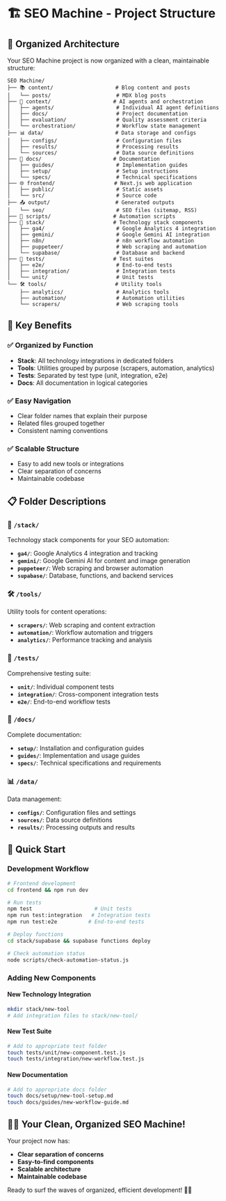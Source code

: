 # 🏗️ SEO Machine - Project Structure

## 📁 Organized Architecture

Your SEO Machine project is now organized with a clean, maintainable structure:

```
SEO Machine/
├── 📚 content/                    # Blog content and posts
│   └── posts/                     # MDX blog posts
├── 🎯 context/                    # AI agents and orchestration
│   ├── agents/                    # Individual AI agent definitions
│   ├── docs/                      # Project documentation
│   ├── evaluation/                # Quality assessment criteria
│   └── orchestration/             # Workflow state management
├── 📊 data/                       # Data storage and configs
│   ├── configs/                   # Configuration files
│   ├── results/                   # Processing results
│   └── sources/                   # Data source definitions
├── 📖 docs/                       # Documentation
│   ├── guides/                    # Implementation guides
│   ├── setup/                     # Setup instructions
│   └── specs/                     # Technical specifications
├── 🌐 frontend/                   # Next.js web application
│   ├── public/                    # Static assets
│   └── src/                       # Source code
├── 📤 output/                     # Generated outputs
│   └── seo/                       # SEO files (sitemap, RSS)
├── 📜 scripts/                    # Automation scripts
├── 🔧 stack/                      # Technology stack components
│   ├── ga4/                       # Google Analytics 4 integration
│   ├── gemini/                    # Google Gemini AI integration
│   ├── n8n/                       # n8n workflow automation
│   ├── puppeteer/                 # Web scraping and automation
│   └── supabase/                  # Database and backend
├── 🧪 tests/                      # Test suites
│   ├── e2e/                       # End-to-end tests
│   ├── integration/               # Integration tests
│   └── unit/                      # Unit tests
└── 🛠️ tools/                      # Utility tools
    ├── analytics/                 # Analytics tools
    ├── automation/                # Automation utilities
    └── scrapers/                  # Web scraping tools
```

## 🎯 Key Benefits

### ✅ **Organized by Function**
- **Stack**: All technology integrations in dedicated folders
- **Tools**: Utilities grouped by purpose (scrapers, automation, analytics)
- **Tests**: Separated by test type (unit, integration, e2e)
- **Docs**: All documentation in logical categories

### ✅ **Easy Navigation**
- Clear folder names that explain their purpose
- Related files grouped together
- Consistent naming conventions

### ✅ **Scalable Structure**
- Easy to add new tools or integrations
- Clear separation of concerns
- Maintainable codebase

## 📋 Folder Descriptions

### 🔧 `/stack/`
Technology stack components for your SEO automation:
- **`ga4/`**: Google Analytics 4 integration and tracking
- **`gemini/`**: Google Gemini AI for content and image generation
- **`puppeteer/`**: Web scraping and browser automation
- **`supabase/`**: Database, functions, and backend services

### 🛠️ `/tools/`
Utility tools for content operations:
- **`scrapers/`**: Web scraping and content extraction
- **`automation/`**: Workflow automation and triggers
- **`analytics/`**: Performance tracking and analysis

### 🧪 `/tests/`
Comprehensive testing suite:
- **`unit/`**: Individual component tests
- **`integration/`**: Cross-component integration tests
- **`e2e/`**: End-to-end workflow tests

### 📖 `/docs/`
Complete documentation:
- **`setup/`**: Installation and configuration guides
- **`guides/`**: Implementation and usage guides
- **`specs/`**: Technical specifications and requirements

### 📊 `/data/`
Data management:
- **`configs/`**: Configuration files and settings
- **`sources/`**: Data source definitions
- **`results/`**: Processing outputs and results

## 🚀 Quick Start

### Development Workflow
```bash
# Frontend development
cd frontend && npm run dev

# Run tests
npm test                    # Unit tests
npm run test:integration   # Integration tests
npm run test:e2e          # End-to-end tests

# Deploy functions
cd stack/supabase && supabase functions deploy

# Check automation status
node scripts/check-automation-status.js
```

### Adding New Components

#### New Technology Integration
```bash
mkdir stack/new-tool
# Add integration files to stack/new-tool/
```

#### New Test Suite
```bash
# Add to appropriate test folder
touch tests/unit/new-component.test.js
touch tests/integration/new-workflow.test.js
```

#### New Documentation
```bash
# Add to appropriate docs folder
touch docs/setup/new-tool-setup.md
touch docs/guides/new-workflow-guide.md
```

## 🏄‍♂️ Your Clean, Organized SEO Machine!

Your project now has:
- **Clear separation of concerns**
- **Easy-to-find components**
- **Scalable architecture**
- **Maintainable codebase**

Ready to surf the waves of organized, efficient development! 🤖✨
